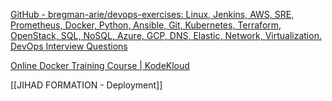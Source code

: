 [GitHub - bregman-arie/devops-exercises: Linux, Jenkins, AWS, SRE, Prometheus, Docker, Python, Ansible, Git, Kubernetes, Terraform, OpenStack, SQL, NoSQL, Azure, GCP, DNS, Elastic, Network, Virtualization. DevOps Interview Questions](https://github.com/bregman-arie/devops-exercises#big-data)

[Online Docker Training Course | KodeKloud](https://kodekloud.com/learning-path-devops-basics/)

[[JIHAD FORMATION - Deployment]]